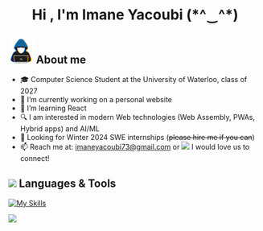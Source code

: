 <!-- 
 <img src="https://cutewallpaper.org/cdn-cgi/mirage/dd19f2d06ebc24f541f142b37b4289ffa7de722a7607e39984c5c6dd4ce8defd/1280/21/pixel-art-background-gif/Anime-Background-Gif-Aesthetic-City-Elkgrovesescom.gif" alt="👋 Hi there! I'm Imane Yacoubi" title="👋 Hi there! I'm Imane Yacoubi"/>  -->


<!--  
<img src="https://media.giphy.com/media/5kFbc7itRc4gnACTN0/giphy.gif" style="width:100%;height:0;padding-bottom:56%;position:relative;"  alt="👋 Hi there! I'm Imane Yacoubi" title="👋 Hi there! I'm Imane Yacoubi" /> -->

<!-- TO ADD OPTIONALLY TO WHAT'S BELOW -->
<!-- <img src="https://media.giphy.com/media/hvRJCLFzcasrR4ia7z/giphy.gif" width="35"> -->

<h1 align="center"><b>Hi , I'm Imane Yacoubi (*^‿^*)</b></h1>

<!-- OPTIONAL ABOUT SECTION PIC -->
<!--  <picture><img src = "https://github.com/0xAbdulKhalid/0xAbdulKhalid/raw/main/assets/mdImages/about_me.gif" width = 50px></picture>
 -->

## <picture><img src = "https://github.com/0xAbdulKhalid/0xAbdulKhalid/raw/main/assets/mdImages/about_me.gif" width = 50px></picture> **About me**
* 🎓  Computer Science Student at the University of Waterloo, class of 2027
* 🔭 I’m currently working on a personal website
* 🌱 I’m learning React
* 🔍 I am interested in modern Web technologies (Web Assembly, PWAs, Hybrid apps) and AI/ML
* 🤝 Looking for Winter 2024 SWE internships (~~please hire me if you can~~)
* 📫 Reach me at:  imaneyacoubi73@gmail.com or <img height=20 src="https://cdn.jsdelivr.net/gh/devicons/devicon/icons/linkedin/linkedin-original.svg"/> I would love us to connect!


## <img src="https://media2.giphy.com/media/QssGEmpkyEOhBCb7e1/giphy.gif?cid=ecf05e47a0n3gi1bfqntqmob8g9aid1oyj2wr3ds3mg700bl&rid=giphy.gif" width ="25"><b>  Languages & Tools</b>
[![My Skills](https://skills.thijs.gg/icons?i=nodejs,js,html,css,c,cpp,react,py,git,figma)](https://skills.thijs.gg)
 
 <img src="https://github-readme-stats.vercel.app/api/top-langs?username=enamiya&layout=compact"/>	
 
<!--  <img src="https://user-images.githubusercontent.com/73097560/115834477-dbab4500-a447-11eb-908a-139a6edaec5c.gif"> -->

          
          

          


